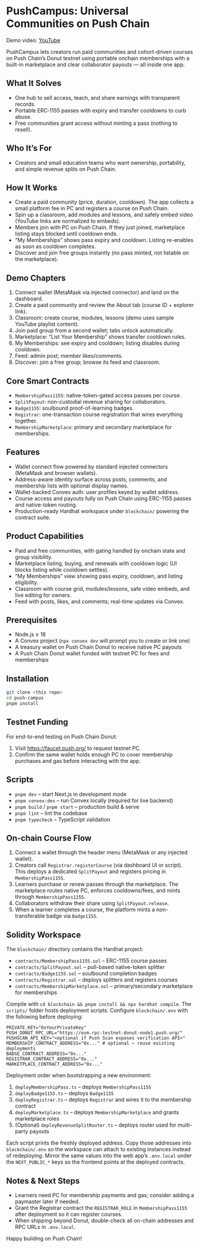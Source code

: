 # PushCampus: Universal Communities on Push Chain

Demo video: [YouTube](https://youtu.be/xxxxx)

PushCampus lets creators run paid communities and cohort-driven courses on Push Chain’s Donut testnet using portable onchain memberships with a built-in marketplace and clear collaborator payouts — all inside one app.

## What It Solves
- One hub to sell access, teach, and share earnings with transparent records.
- Portable ERC‑1155 passes with expiry and transfer cooldowns to curb abuse.
- Free communities grant access without minting a pass (nothing to resell).

## Who It’s For
- Creators and small education teams who want ownership, portability, and simple revenue splits on Push Chain.

## How It Works
- Create a paid community (price, duration, cooldown). The app collects a small platform fee in PC and registers a course on Push Chain.
- Spin up a classroom, add modules and lessons, and safely embed video (YouTube links are normalized to embeds).
- Members join with PC on Push Chain. If they just joined, marketplace listing stays blocked until cooldown ends.
- “My Memberships” shows pass expiry and cooldown. Listing re-enables as soon as cooldown completes.
- Discover and join free groups instantly (no pass minted, not listable on the marketplace).

## Demo Chapters
1. Connect wallet (MetaMask via injected connector) and land on the dashboard.
2. Create a paid community and review the About tab (course ID + explorer link).
3. Classroom: create course, modules, lessons (demo uses sample YouTube playlist content).
4. Join paid group from a second wallet; tabs unlock automatically.
5. Marketplace: “List Your Membership” shows transfer cooldown rules.
6. My Memberships: see expiry and cooldown; listing disables during cooldown.
7. Feed: admin post; member likes/comments.
8. Discover: join a free group; browse its feed and classroom.

## Core Smart Contracts
- `MembershipPass1155`: native-token-gated access passes per course.
- `SplitPayout`: non-custodial revenue sharing for collaborators.
- `Badge1155`: soulbound proof-of-learning badges.
- `Registrar`: one-transaction course registration that wires everything together.
- `MembershipMarketplace`: primary and secondary marketplace for memberships.

## Features
- Wallet connect flow powered by standard injected connectors (MetaMask and browser wallets).
- Address-aware identity surface across posts, comments, and membership lists with optional display names.
- Wallet-backed Convex auth: user profiles keyed by wallet address.
- Course access and payouts fully on Push Chain using ERC-1155 passes and native-token routing.
- Production-ready Hardhat workspace under `blockchain/` powering the contract suite.

## Product Capabilities
- Paid and free communities, with gating handled by onchain state and group visibility.
- Marketplace listing, buying, and renewals with cooldown logic (UI blocks listing while cooldown settles).
- “My Memberships” view showing pass expiry, cooldown, and listing eligibility.
- Classroom with course grid, modules/lessons, safe video embeds, and live editing for owners.
- Feed with posts, likes, and comments; real-time updates via Convex.

## Prerequisites
- Node.js ≥ 18
- A Convex project (`npx convex dev` will prompt you to create or link one)
- A treasury wallet on Push Chain Donut to receive native PC payouts
- A Push Chain Donut wallet funded with testnet PC for fees and memberships

## Installation

```bash
git clone <this repo>
cd push-campus
pnpm install
```

## Testnet Funding

For end-to-end testing on Push Chain Donut:

1. Visit https://faucet.push.org/ to request testnet PC.
2. Confirm the same wallet holds enough PC to cover membership purchases and gas before interacting with the app.

## Scripts

- `pnpm dev` – start Next.js in development mode
- `pnpm convex:dev` – run Convex locally (required for live backend)
- `pnpm build` / `pnpm start` – production build & serve
- `pnpm lint` – lint the codebase
- `pnpm typecheck` – TypeScript validation

## On-chain Course Flow

1. Connect a wallet through the header menu (MetaMask or any injected wallet).
2. Creators call `Registrar.registerCourse` (via dashboard UI or script). This deploys a dedicated `SplitPayout` and registers pricing in `MembershipPass1155`.
3. Learners purchase or renew passes through the marketplace. The marketplace routes native PC, enforces cooldowns/fees, and mints through `MembershipPass1155`.
4. Collaborators withdraw their share using `SplitPayout.release`.
5. When a learner completes a course, the platform mints a non-transferable badge via `Badge1155`.

## Solidity Workspace

The `blockchain/` directory contains the Hardhat project:

- `contracts/MembershipPass1155.sol` – ERC-1155 course passes
- `contracts/SplitPayout.sol` – pull-based native-token splitter
- `contracts/Badge1155.sol` – soulbound completion badges
- `contracts/Registrar.sol` – deploys splitters and registers courses
- `contracts/MembershipMarketplace.sol` – primary/secondary marketplace for memberships

Compile with `cd blockchain && pnpm install && npx hardhat compile`. The `scripts/` folder hosts deployment scripts. Configure `blockchain/.env` with the following before deploying:

```env
PRIVATE_KEY="0xYourPrivateKey"
PUSH_DONUT_RPC_URL="https://evm.rpc-testnet-donut-node1.push.org/"
PUSHSCAN_API_KEY="<optional if Push Scan exposes verification API>"
MEMBERSHIP_CONTRACT_ADDRESS="0x..." # optional – reuse existing deployments
BADGE_CONTRACT_ADDRESS="0x..."
REGISTRAR_CONTRACT_ADDRESS="0x..."
MARKETPLACE_CONTRACT_ADDRESS="0x..."
```

Deployment order when bootstrapping a new environment:

1. `deployMembershipPass.ts` – deploys `MembershipPass1155`
2. `deployBadge1155.ts` – deploys `Badge1155`
3. `deployRegistrar.ts` – deploys `Registrar` and wires it to the membership contract
4. `deployMarketplace.ts` – deploys `MembershipMarketplace` and grants marketplace roles
5. (Optional) `deployRevenueSplitRouter.ts` – deploys router used for multi-party payouts

Each script prints the freshly deployed address. Copy those addresses into `blockchain/.env` so the workspace can attach to existing instances instead of redeploying. Mirror the same values into the web app’s `.env.local` under the `NEXT_PUBLIC_*` keys so the frontend points at the deployed contracts.

## Notes & Next Steps

- Learners need PC for membership payments and gas; consider adding a paymaster later if needed.
- Grant the Registrar contract the `REGISTRAR_ROLE` in `MembershipPass1155` after deployment so it can register courses.
- When shipping beyond Donut, double-check all on-chain addresses and RPC URLs in `.env.local`.

Happy building on Push Chain!
